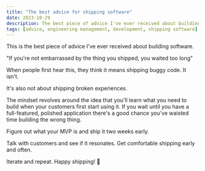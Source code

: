 ```yaml
---
title: "The best advice for shipping software"
date: 2023-10-29
description: The best piece of advice I've ever received about building software is to ship things youre embarrassed with.
tags: [advice, engineering management, development, shipping software]
---
```


This is the best piece of advice I've ever received about building software.

"If you're not embarrassed by the thing you shipped, you waited too long"

When people first hear this, they think it means shipping buggy code. It isn't.

It's also not about shipping broken experiences.

The mindset revolves around the idea that you'll learn what you need to build when your customers first start using it. If you wait until you have a full-featured, polished application there's a good chance you've waisted time building the wrong thing.

Figure out what your MVP is and ship it two weeks early.

Talk with customers and see if it resonates. Get comfortable shipping early and often.

Iterate and repeat. Happy shipping! 🚢
